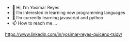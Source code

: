 - 👋 Hi, I’m Yosimar Reyes
- 👀 I’m interested in learning new programming languages
- 🌱 I’m currently learning javascript and python
- 📫 How to reach me ...

https://www.linkedin.com/in/yosimar-reyes-quiceno-tsidv/

<!---
TostaJr/TostaJr is a ✨ special ✨ repository because its `README.md` (this file) appears on your GitHub profile.
You can click the Preview link to take a look at your changes.
--->
